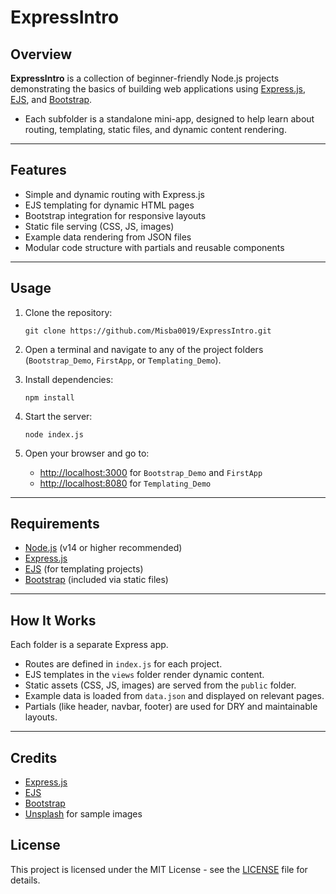 # ExpressIntro

## Overview

**ExpressIntro** is a collection of beginner-friendly Node.js projects demonstrating the basics of building web applications using [Express.js](https://expressjs.com/), [EJS](https://ejs.co/), and [Bootstrap](https://getbootstrap.com/).
- Each subfolder is a standalone mini-app, designed to help learn about routing, templating, static files, and dynamic content rendering.

---

## Features

- Simple and dynamic routing with Express.js
- EJS templating for dynamic HTML pages
- Bootstrap integration for responsive layouts
- Static file serving (CSS, JS, images)
- Example data rendering from JSON files
- Modular code structure with partials and reusable components

---

## Usage

1. Clone the repository:
    ```
    git clone https://github.com/Misba0019/ExpressIntro.git
    ```

2. Open a terminal and navigate to any of the project folders (`Bootstrap_Demo`, `FirstApp`, or `Templating_Demo`).

3. Install dependencies:
    ```
    npm install
    ```

4. Start the server:
    ```
    node index.js
    ```

5. Open your browser and go to:
    - [http://localhost:3000](http://localhost:3000) for `Bootstrap_Demo` and `FirstApp`
    - [http://localhost:8080](http://localhost:8080) for `Templating_Demo`

---

## Requirements

- [Node.js](https://nodejs.org/) (v14 or higher recommended)
- [Express.js](https://expressjs.com/)
- [EJS](https://ejs.co/) (for templating projects)
- [Bootstrap](https://getbootstrap.com/) (included via static files)

---

## How It Works

Each folder is a separate Express app.
- Routes are defined in `index.js` for each project.
- EJS templates in the `views` folder render dynamic content.
- Static assets (CSS, JS, images) are served from the `public` folder.
- Example data is loaded from `data.json` and displayed on relevant pages.
- Partials (like header, navbar, footer) are used for DRY and maintainable layouts.

---

## Credits

- [Express.js](https://expressjs.com/)
- [EJS](https://ejs.co/)
- [Bootstrap](https://getbootstrap.com/)
- [Unsplash](https://unsplash.com/) for sample images

## License

This project is licensed under the MIT License - see the [LICENSE](LICENSE) file for details.